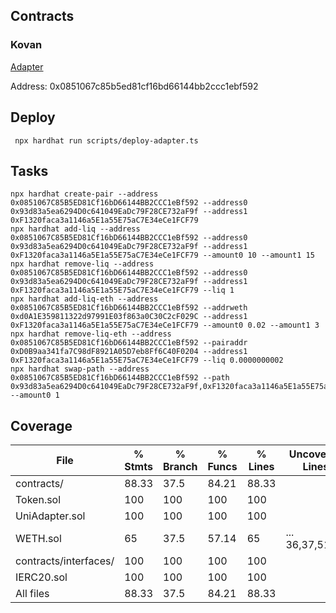 ## Contracts
### Kovan

[Adapter](https://kovan.etherscan.io/address/0x0851067c85b5ed81cf16bd66144bb2ccc1ebf592)

Address: 0x0851067c85b5ed81cf16bd66144bb2ccc1ebf592
## Deploy
```shell
 npx hardhat run scripts/deploy-adapter.ts 
```
## Tasks
```shell
npx hardhat create-pair --address 0x0851067C85B5ED81Cf16bD66144BB2CCC1eBf592 --address0 0x93d83a5ea6294D0c641049EaDc79F28CE732aF9f --address1 0xF1320faca3a1146a5E1a55E75aC7E34eCe1FCF79
npx hardhat add-liq --address 0x0851067C85B5ED81Cf16bD66144BB2CCC1eBf592 --address0 0x93d83a5ea6294D0c641049EaDc79F28CE732aF9f --address1 0xF1320faca3a1146a5E1a55E75aC7E34eCe1FCF79 --amount0 10 --amount1 15
npx hardhat remove-liq --address 0x0851067C85B5ED81Cf16bD66144BB2CCC1eBf592 --address0 0x93d83a5ea6294D0c641049EaDc79F28CE732aF9f --address1 0xF1320faca3a1146a5E1a55E75aC7E34eCe1FCF79 --liq 1
npx hardhat add-liq-eth --address 0x0851067C85B5ED81Cf16bD66144BB2CCC1eBf592 --addrweth 0xd0A1E359811322d97991E03f863a0C30C2cF029C --address1 0xF1320faca3a1146a5E1a55E75aC7E34eCe1FCF79 --amount0 0.02 --amount1 3
npx hardhat remove-liq-eth --address 0x0851067C85B5ED81Cf16bD66144BB2CCC1eBf592 --pairaddr 0xD0B9aa341fa7C98dF8921A05D7eb8Ff6C40F0204 --address1 0xF1320faca3a1146a5E1a55E75aC7E34eCe1FCF79 --liq 0.0000000002
npx hardhat swap-path --address 0x0851067C85B5ED81Cf16bD66144BB2CCC1eBf592 --path 0x93d83a5ea6294D0c641049EaDc79F28CE732aF9f,0xF1320faca3a1146a5E1a55E75aC7E34eCe1FCF79,0xf778d0b1D03592733Ce817A745305637c25cAb90 --amount0 1
```
## Coverage
File                   |  % Stmts | % Branch |  % Funcs |  % Lines |Uncovered Lines |
-----------------------|----------|----------|----------|----------|----------------|
 contracts/            |    88.33 |     37.5 |    84.21 |    88.33 |                |
  Token.sol            |      100 |      100 |      100 |      100 |                |
  UniAdapter.sol       |      100 |      100 |      100 |      100 |                |
  WETH.sol             |       65 |     37.5 |    57.14 |       65 |... 36,37,51,52 |
 contracts/interfaces/ |      100 |      100 |      100 |      100 |                |
  IERC20.sol           |      100 |      100 |      100 |      100 |                |
All files              |    88.33 |     37.5 |    84.21 |    88.33 |                |